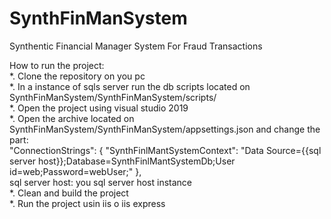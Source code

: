 # SynthFinManSystem
Synthentic Financial Manager System For Fraud Transactions

How to run the project:
<br />
*. Clone the repository on you pc
<br />
*. In a instance of sqls server run the db scripts located on SynthFinManSystem/SynthFinManSystem/scripts/
<br />
*. Open the project using visual studio 2019
<br />
*. Open the archive located on SynthFinManSystem/SynthFinManSystem/appsettings.json and change the part:
<br />
  "ConnectionStrings": {
        "SynthFinlMantSystemContext": "Data Source={{sql server host}};Database=SynthFinlMantSystemDb;User id=web;Password=webUser;"
    },
    <br />
    sql server host: you sql server host instance
    <br />
*. Clean and build the project
<br />
*. Run the project usin iis o iis express
<br />
